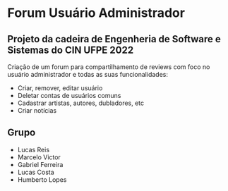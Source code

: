 # Forum Usuário Administrador

## Projeto da cadeira de Engenheria de Software e Sistemas do CIN UFPE 2022

Criação de um forum para compartilhamento de reviews com foco no usuário administrador e todas as suas funcionalidades:

* Criar, remover, editar usuário
* Deletar contas de usuários comuns
* Cadastrar artistas, autores, dubladores, etc
* Criar notícias 

## Grupo

* Lucas Reis
* Marcelo Victor
* Gabriel Ferreira
* Lucas Costa
* Humberto Lopes
